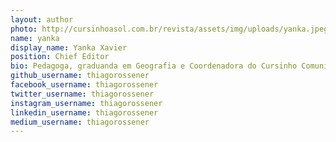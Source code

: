 ```yaml
---
layout: author
photo: http://cursinhoasol.com.br/revista/assets/img/uploads/yanka.jpeg
name: yanka
display_name: Yanka Xavier
position: Chief Editor
bio: Pedagoga, graduanda em Geografia e Coordenadora do Cursinho Comunitário A-Sol.
github_username: thiagorossener
facebook_username: thiagorossener
twitter_username: thiagorossener
instagram_username: thiagorossener
linkedin_username: thiagorossener
medium_username: thiagorossener
---
```


